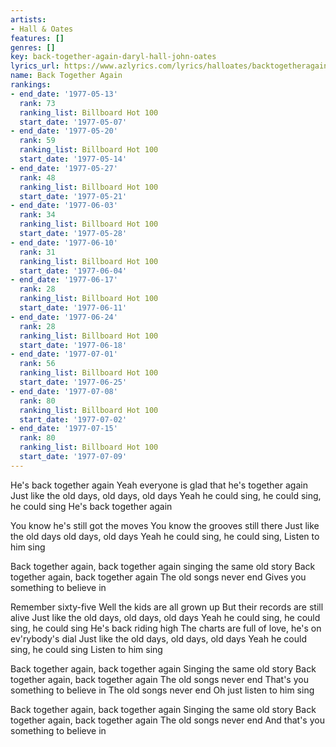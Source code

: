 ```yaml
---
artists:
- Hall & Oates
features: []
genres: []
key: back-together-again-daryl-hall-john-oates
lyrics_url: https://www.azlyrics.com/lyrics/halloates/backtogetheragain.html
name: Back Together Again
rankings:
- end_date: '1977-05-13'
  rank: 73
  ranking_list: Billboard Hot 100
  start_date: '1977-05-07'
- end_date: '1977-05-20'
  rank: 59
  ranking_list: Billboard Hot 100
  start_date: '1977-05-14'
- end_date: '1977-05-27'
  rank: 48
  ranking_list: Billboard Hot 100
  start_date: '1977-05-21'
- end_date: '1977-06-03'
  rank: 34
  ranking_list: Billboard Hot 100
  start_date: '1977-05-28'
- end_date: '1977-06-10'
  rank: 31
  ranking_list: Billboard Hot 100
  start_date: '1977-06-04'
- end_date: '1977-06-17'
  rank: 28
  ranking_list: Billboard Hot 100
  start_date: '1977-06-11'
- end_date: '1977-06-24'
  rank: 28
  ranking_list: Billboard Hot 100
  start_date: '1977-06-18'
- end_date: '1977-07-01'
  rank: 56
  ranking_list: Billboard Hot 100
  start_date: '1977-06-25'
- end_date: '1977-07-08'
  rank: 80
  ranking_list: Billboard Hot 100
  start_date: '1977-07-02'
- end_date: '1977-07-15'
  rank: 80
  ranking_list: Billboard Hot 100
  start_date: '1977-07-09'
---
```

He's back together again
Yeah everyone is glad that he's together again
Just like the old days, old days, old days
Yeah he could sing, he could sing, he could sing
He's back together again

You know he's still got the moves
You know the grooves still there
Just like the old days old days, old days
Yeah he could sing, he could sing, Listen to him sing

Back together again, back together again singing the same old story
Back together again, back together again
The old songs never end
Gives you something to believe in

Remember sixty-five
Well the kids are all grown up
But their records are still alive
Just like the old days, old days, old days
Yeah he could sing, he could sing, he could sing
He's back riding high
The charts are full of love, he's on ev'rybody's dial
Just like the old days, old days, old days
Yeah he could sing, he could sing
Listen to him sing

Back together again, back together again Singing the same old story
Back together again, back together again
The old songs never end
That's you something to believe in
The old songs never end
Oh just listen to him sing

Back together again, back together again
Singing the same old story
Back together again, back together again
The old songs never end
And that's you something to believe in
